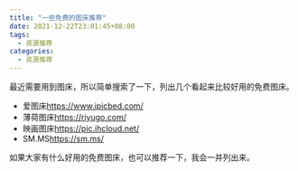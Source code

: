```yaml
---
title: "一些免费的图床推荐"
date: 2021-12-22T23:01:45+08:00
tags:
  - 资源推荐
categories:
  - 资源推荐
---
```


最近需要用到图床，所以简单搜索了一下，列出几个看起来比较好用的免费图床。

- 爱图床<https://www.ipicbed.com/>
- 薄荷图床<https://riyugo.com/>
- 映画图床<https://pic.ihcloud.net/>
- SM.MS<https://sm.ms/>

如果大家有什么好用的免费图床，也可以推荐一下，我会一并列出来。

